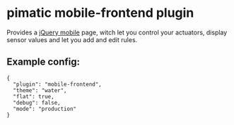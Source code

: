 pimatic mobile-frontend plugin
======================

Provides a [jQuery mobile](http://jquerymobile.com/) page, witch let you control
your actuators, display sensor values and let you add and edit rules. 

Example config:
---------------

    {
      "plugin": "mobile-frontend",
      "theme": "water",
      "flat": true,
      "debug": false,
      "mode": "production"
    }